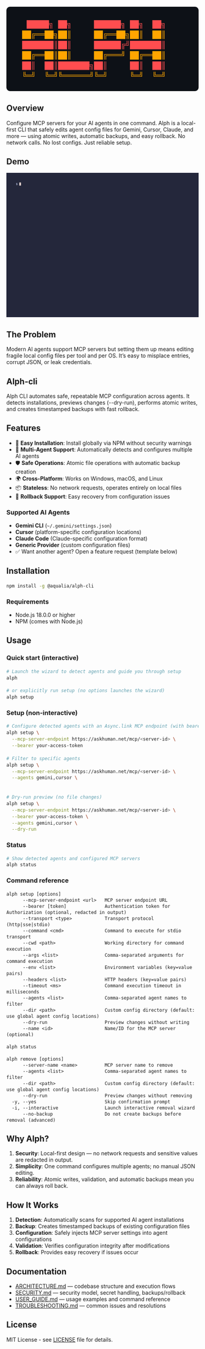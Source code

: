 <p align="center">
  <img src="assets/alph-banner.svg" alt="ALPH banner" width="720" />
</p>

## Overview

Configure MCP servers for your AI agents in one command. Alph is a local-first CLI that safely edits agent config files for Gemini, Cursor, Claude, and more — using atomic writes, automatic backups, and easy rollback. No network calls. No lost configs. Just reliable setup.

## Demo

![Alph Demo](demo-alph.gif)

## The Problem
Modern AI agents support MCP servers but setting them up means editing fragile local config files per tool and per OS. It’s easy to misplace entries, corrupt JSON, or leak credentials.

## Alph-cli
Alph CLI automates safe, repeatable MCP configuration across agents. It detects installations, previews changes (--dry-run), performs atomic writes, and creates timestamped backups with fast rollback.

## Features

- 🚀 **Easy Installation**: Install globally via NPM without security warnings
- 🔧 **Multi-Agent Support**: Automatically detects and configures multiple AI agents
- 🛡️ **Safe Operations**: Atomic file operations with automatic backup creation
- 🌍 **Cross-Platform**: Works on Windows, macOS, and Linux
- 📦 **Stateless**: No network requests, operates entirely on local files
- 🔄 **Rollback Support**: Easy recovery from configuration issues

### Supported AI Agents

- **Gemini CLI** (`~/.gemini/settings.json`)
- **Cursor** (platform-specific configuration locations)
- **Claude Code** (Claude-specific configuration format)
- **Generic Provider** (custom configuration files)
- ✅ Want another agent? Open a feature request (template below)

## Installation

```bash
npm install -g @aqualia/alph-cli
```

### Requirements

- Node.js 18.0.0 or higher
- NPM (comes with Node.js)

## Usage

### Quick start (interactive)

```bash
# Launch the wizard to detect agents and guide you through setup
alph

# or explicitly run setup (no options launches the wizard)
alph setup
```

### Setup (non-interactive)

```bash
# Configure detected agents with an Async.link MCP endpoint (with bearer token)
alph setup \
  --mcp-server-endpoint https://askhuman.net/mcp/<server-id> \
  --bearer your-access-token

# Filter to specific agents
alph setup \
  --mcp-server-endpoint https://askhuman.net/mcp/<server-id> \
  --agents gemini,cursor \


# Dry-run preview (no file changes)
alph setup \
  --mcp-server-endpoint https://askhuman.net/mcp/<server-id> \
  --bearer your-access-token \
  --agents gemini,cursor \
  --dry-run
```

### Status

```bash
# Show detected agents and configured MCP servers
alph status
```

### Command reference

```text
alph setup [options]
      --mcp-server-endpoint <url>   MCP server endpoint URL
      --bearer [token]              Authentication token for Authorization (optional, redacted in output)
      --transport <type>            Transport protocol (http|sse|stdio)
      --command <cmd>               Command to execute for stdio transport
      --cwd <path>                  Working directory for command execution
      --args <list>                 Comma-separated arguments for command execution
      --env <list>                  Environment variables (key=value pairs)
      --headers <list>              HTTP headers (key=value pairs)
      --timeout <ms>                Command execution timeout in milliseconds
      --agents <list>               Comma-separated agent names to filter
      --dir <path>                  Custom config directory (default: use global agent config locations)
      --dry-run                     Preview changes without writing
      --name <id>                   Name/ID for the MCP server (optional)

alph status

alph remove [options]
      --server-name <name>          MCP server name to remove
      --agents <list>               Comma-separated agent names to filter
      --dir <path>                  Custom config directory (default: use global agent config locations)
      --dry-run                     Preview changes without removing
  -y, --yes                         Skip confirmation prompt
  -i, --interactive                 Launch interactive removal wizard
      --no-backup                   Do not create backups before removal (advanced)
```

## Why Alph?
1. **Security**: Local-first design — no network requests and sensitive values are redacted in output.
2. **Simplicity**: One command configures multiple agents; no manual JSON editing.
3. **Reliability**: Atomic writes, validation, and automatic backups mean you can always roll back.

## How It Works

1. **Detection**: Automatically scans for supported AI agent installations
2. **Backup**: Creates timestamped backups of existing configuration files
3. **Configuration**: Safely injects MCP server settings into agent configurations
4. **Validation**: Verifies configuration integrity after modifications
5. **Rollback**: Provides easy recovery if issues occur


## Documentation

- [ARCHITECTURE.md](./ARCHITECTURE.md) — codebase structure and execution flows
- [SECURITY.md](./SECURITY.md) — security model, secret handling, backups/rollback
- [USER_GUIDE.md](./USER_GUIDE.md) — usage examples and command reference
- [TROUBLESHOOTING.md](./TROUBLESHOOTING.md) — common issues and resolutions


## License

MIT License - see [LICENSE](LICENSE) file for details.


